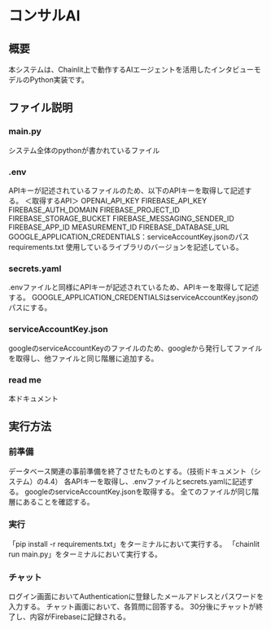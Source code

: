 # コンサルAI

## 概要

本システムは、Chainlit上で動作するAIエージェントを活用したインタビューモデルのPython実装です。

## ファイル説明

### main.py

システム全体のpythonが書かれているファイル

### .env

APIキーが記述されているファイルのため、以下のAPIキーを取得して記述する。
＜取得するAPI＞
OPENAI_API_KEY
FIREBASE_API_KEY
FIREBASE_AUTH_DOMAIN
FIREBASE_PROJECT_ID
FIREBASE_STORAGE_BUCKET
FIREBASE_MESSAGING_SENDER_ID
FIREBASE_APP_ID
MEASUREMENT_ID
FIREBASE_DATABASE_URL
GOOGLE_APPLICATION_CREDENTIALS：serviceAccountKey.jsonのパス
requirements.txt
使用しているライブラリのバージョンを記述している。

### secrets.yaml

.envファイルと同様にAPIキーが記述されているため、APIキーを取得して記述する。
GOOGLE_APPLICATION_CREDENTIALSはserviceAccountKey.jsonのパスにする。

### serviceAccountKey.json

googleのserviceAccountKeyのファイルのため、googleから発行してファイルを取得し、他ファイルと同じ階層に追加する。

### read me

本ドキュメント

## 実行方法

### 前準備

データベース関連の事前準備を終了させたものとする。（技術ドキュメント（システム）の4.4）
各APIキーを取得し、.envファイルとsecrets.yamlに記述する。
googleのserviceAccountKey.jsonを取得する。
全てのファイルが同じ階層にあることを確認する。

### 実行

「pip install -r requirements.txt」をターミナルにおいて実行する。
「chainlit run main.py」をターミナルにおいて実行する。

### チャット

ログイン画面においてAuthenticationに登録したメールアドレスとパスワードを入力する。
チャット画面において、各質問に回答する。
30分後にチャットが終了し、内容がFirebaseに記録される。
